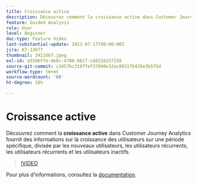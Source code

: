 ```yaml
---
title: Croissance active
description: Découvrez comment la croissance active dans Customer Journey Analytics fournit des informations sur la croissance des utilisateurs et utilisatrices sur une période spécifique, divisée par les nouveaux utilisateurs et utilisatrices, les utilisateurs et utilisatrices récurrents, les utilisateurs et utilisatrices récurrents et les utilisateurs et utilisatrices inactifs.
feature: Guided Analysis
role: User
level: Beginner
doc-type: Feature Video
last-substantial-update: 2023-07-17T00:00:00Z
jira: KT-13677
thumbnail: 3421667.jpeg
exl-id: a550bffe-de6c-4780-8617-c68226257258
source-git-commit: c3457bc3197fef37890e32ac8831fb426e3b575d
workflow-type: tm+mt
source-wordcount: '66'
ht-degree: 16%

---
```


# Croissance active

Découvrez comment la **croissance active** dans Customer Journey Analytics fournit des informations sur la croissance des utilisateurs sur une période spécifique, divisée par les nouveaux utilisateurs, les utilisateurs récurrents, les utilisateurs récurrents et les utilisateurs inactifs.

>[!VIDEO](https://video.tv.adobe.com/v/3423393/?learn=on&captions=fre_fr)

Pour plus dʼinformations, consultez la [documentation](https://experienceleague.adobe.com/docs/analytics-platform/using/guided-analysis/user-growth/active.html?lang=fr).
